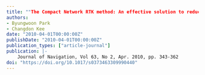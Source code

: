 ```yaml
---
title: ""The Compact Network RTK method: An effective solution to reduce GNSS temporal and spatial decorrelation error""
authors:
- Byungwoon Park
- Changdon Kee
date: "2010-04-01T00:00:00Z"
publishDate: "2010-04-01T00:00:00Z"
publication_types: ["article-journal"]
publication: |-
    Journal of Navigation, Vol 63, No 2, Apr. 2010, pp. 343-362
doi: "https://doi.org/10.1017/s0373463309990440"
---
```

